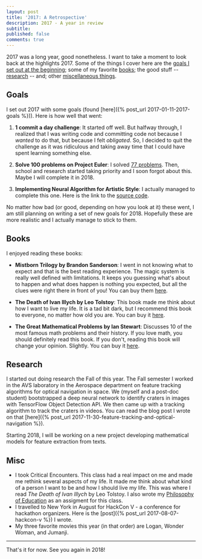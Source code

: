 ```yaml
---
layout: post
title: '2017: A Retrospective'
description: 2017 - A year in review
subtitle:
published: false
comments: true
---
```


2017 was a long year, good nonetheless. I want to take a moment to look back at the highlights 2017. Some of the things I cover here are the [goals I set out at the beginning](#goals); some of my favorite [books](#books); the good stuff -- [research](#research) -- and; other [miscellaneous things](#misc).
<!--excerpt_ends-->

## Goals

I set out 2017 with some goals (found [here]({% post_url 2017-01-11-2017-goals %})). Here is how well that went:

1. **1 commit a day challenge**: It started off well. But halfway through, I realized that I was writing code and committing code not because I *wanted* to do that, but because I felt *obligated*. So, I decided to quit the challenge as it was ridiculous and taking away time that I could have spent learning something else.

2. **Solve 100 problems on Project Euler**: I solved [77 problems](https://github.com/AparaV/project-euler). Then, school and research started taking priority and I soon forgot about this. Maybe I will complete it in 2018.

3. **Implementing Neural Algorithm for Artistic Style**: I actually managed to complete this one. Here is the link to the [source code](https://github.com/AparaV/artistic-style).

No matter how bad (or good, depending on how you look at it) these went, I am still planning on writing a set of new goals for 2018. Hopefully these are more realistic and I actually manage to stick to them.

## Books

I enjoyed reading these books:

* **Mistborn Trilogy by Brandon Sanderson**: I went in not knowing what to expect and that is the best reading experience. The magic system is really well defined with limitations. It keeps you guessing what's about to happen and what does happen is nothing you expected, but all the clues were right there in front of you! You can buy them [here](https://www.amazon.com/Mistborn-Trilogy-Boxed-Hero-Ascension/dp/076536543X/ref=sr_1_1?ie=UTF8&qid=1514497478&sr=8-1&keywords=mistborn).

* **The Death of Ivan Illych by Leo Tolstoy**: This book made me think about how I want to live my life. It is a tad bit dark, but I recommend this book to everyone, no matter how old you are. You can buy it [here](https://www.amazon.com/Death-Ivan-Ilyich-Leo-Tolstoy/dp/1512381322/ref=sr_1_1?s=books&ie=UTF8&qid=1514497602&sr=1-1&keywords=death+of+ivan+ilyich).

* **The Great Mathematical Problems by Ian Stewart**: Discusses 10 of the most famous math problems and their history. If you love math, you should definitely read this book. If you don't, reading this book will change your opinion. Slightly. You can buy it [here](https://www.amazon.com/Great-Mathematical-Problems-Ian-Stewart/dp/1846683378/ref=sr_1_2?s=books&ie=UTF8&qid=1514497753&sr=1-2&keywords=ian+stewart+the+great+mathematical+problems).

## Research

I started out doing research the Fall of this year. The Fall semester I worked in the AVS laboratory in the Aerospace department on feature tracking algorithms for optical navigation in space. We (myself and a post-doc student) bootstrapped a deep neural network to identify craters in images with TensorFlow Object Detection API. We then came up with a tracking algorithm to track the craters in videos. You can read the blog post I wrote on that [here]({% post_url 2017-11-30-feature-tracking-and-optical-navigation %}).

Starting 2018, I will be working on a new project developing mathematical models for feature extraction from texts.

## Misc

* I took Critical Encounters. This class had a real impact on me and made me rethink several aspects of my life. It made me think about what kind of a person I want to be and how I should live my life. This was where I read *The Death of Ivan Illych* by Leo Tolstoy. I also wrote my [Philosophy of Education](../../../../philosophy/) as an assigment for this class.
* I travelled to New York in August for HackCon V - a conference for hackathon organizers. Here is the [post]({% post_url 2017-08-07-hackcon-v %}) I wrote.
* My three favorite movies this year (in that order) are Logan, Wonder Woman, and Jumanji.

<hr>

That's it for now. See you again in 2018!